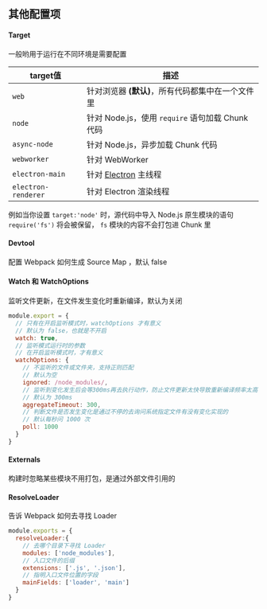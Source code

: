 ## 其他配置项

#### Target

一般哟用于运行在不同环境是需要配置

| target值            | 描述                                              |
| ------------------- | ------------------------------------------------- |
| `web`               | 针对浏览器 **(默认)**，所有代码都集中在一个文件里 |
| `node`              | 针对 Node.js，使用 `require` 语句加载 Chunk 代码  |
| `async-node`        | 针对 Node.js，异步加载 Chunk 代码                 |
| `webworker`         | 针对 WebWorker                                    |
| `electron-main`     | 针对 [Electron](http://electron.atom.io/) 主线程  |
| `electron-renderer` | 针对 Electron 渲染线程                            |

例如当你设置 `target:'node'` 时，源代码中导入 Node.js 原生模块的语句 `require('fs')` 将会被保留， `fs` 模块的内容不会打包进 Chunk 里

#### Devtool

配置 Webpack 如何生成 Source Map ，默认 false

#### Watch 和 WatchOptions

监听文件更新，在文件发生变化时重新编译，默认为关闭

```js
module.export = {
  // 只有在开启监听模式时，watchOptions 才有意义
  // 默认为 false，也就是不开启
  watch: true,
  // 监听模式运行时的参数
  // 在开启监听模式时，才有意义
  watchOptions: {
    // 不监听的文件或文件夹，支持正则匹配
    // 默认为空
    ignored: /node_modules/,
    // 监听到变化发生后会等300ms再去执行动作，防止文件更新太快导致重新编译频率太高
    // 默认为 300ms  
    aggregateTimeout: 300,
    // 判断文件是否发生变化是通过不停的去询问系统指定文件有没有变化实现的
    // 默认每秒问 1000 次
    poll: 1000
  }
}
```

#### Externals

构建时忽略某些模块不用打包，是通过外部文件引用的

#### ResolveLoader

告诉 Webpack 如何去寻找 Loader

 

```js
module.exports = {
  resolveLoader:{
    // 去哪个目录下寻找 Loader
    modules: ['node_modules'],
    // 入口文件的后缀
    extensions: ['.js', '.json'],
    // 指明入口文件位置的字段
    mainFields: ['loader', 'main']
  }
}
```

